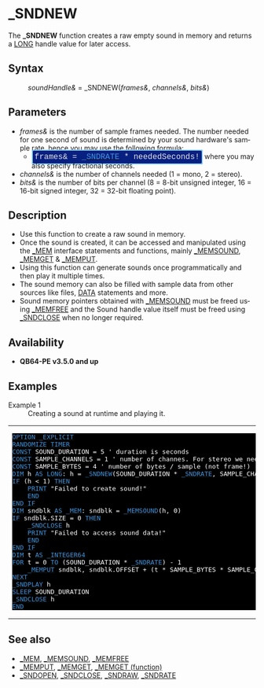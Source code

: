 <style>pre.codeide, pre.outputfixed, .outputcrt0 { background-color: #000 !important; color: #FFF !important; }</style><!DOCTYPE html>
<html class="client-nojs" dir="ltr" lang="en">
<head>
<title>_SNDNEW - QB64 Phoenix Edition Wiki</title>
</head>
<body class="mediawiki ltr sitedir-ltr mw-hide-empty-elt ns-0 ns-subject page-SNDNEW rootpage-SNDNEW skin-vector action-view skin-vector-legacy vector-feature-language-in-header-enabled vector-feature-language-in-main-page-header-disabled vector-feature-language-alert-in-sidebar-disabled vector-feature-sticky-header-disabled vector-feature-sticky-header-edit-disabled vector-feature-table-of-contents-disabled vector-feature-visual-enhancement-next-disabled">
<div class="mw-body" id="content" role="main">
<a id="top"></a>
<h1 class="firstHeading mw-first-heading" id="firstHeading">_SNDNEW</h1>
<div class="vector-body" id="bodyContent">
<div class="mw-body-content mw-content-ltr" dir="ltr" id="mw-content-text" lang="en"><div class="mw-parser-output"><p>The <b>_SNDNEW</b> function creates a raw empty sound in memory and returns a <a href="LONG" title="LONG">LONG</a> handle value for later access.
</p>
<h2><span class="mw-headline" id="Syntax">Syntax</span></h2>
<dl><dd><i>soundHandle&amp;</i> = <a class="mw-selflink selflink">_SNDNEW</a>(<i>frames&amp;</i>, <i>channels&amp;</i>, <i>bits&amp;</i>)</dd></dl>
<p>
</p>
<h2><span class="mw-headline" id="Parameters">Parameters</span></h2>
<ul><li><i>frames&amp;</i> is the number of sample frames needed. The number needed for one second of sound is determined by your sound hardware's sample rate, hence you may use the following formula:
<ul><li><span style="border: 2px solid #87cefa; border-radius: 4px; padding: 4px; font-family: Courier New, monospace, Courier; font-size: 16px; white-space: nowrap; background: #082080; color: #e2e2e2;">frames&amp; = <a href="SNDRATE" title="SNDRATE"><span style="color:#4593D8;">_SNDRATE</span></a> * neededSeconds!</span> where you may also specify fractional seconds.</li></ul></li>
<li><i>channels&amp;</i> is the number of channels needed (1 = mono, 2 = stereo).</li>
<li><i>bits&amp;</i> is the number of bits per channel (8 = 8-bit unsigned integer, 16 = 16-bit signed integer, 32 = 32-bit floating point).</li></ul>
<p>
</p>
<h2><span class="mw-headline" id="Description">Description</span></h2>
<ul><li>Use this function to create a raw sound in memory.</li>
<li>Once the sound is created, it can be accessed and manipulated using the <a href="MEM" title="MEM">_MEM</a> interface statements and functions, mainly <a href="MEMSOUND" title="MEMSOUND">_MEMSOUND</a>, <a href="MEMGET" title="MEMGET">_MEMGET</a> &amp; <a href="MEMPUT" title="MEMPUT">_MEMPUT</a>.</li>
<li>Using this function can generate sounds once programmatically and then play it multiple times.</li>
<li>The sound memory can also be filled with sample data from other sources like files, <a href="DATA" title="DATA">DATA</a> statements and more.</li>
<li>Sound memory pointers obtained with <a href="MEMSOUND" title="MEMSOUND">_MEMSOUND</a> must be freed using <a href="MEMFREE" title="MEMFREE">_MEMFREE</a> and the Sound handle value itself must be freed using <a href="SNDCLOSE" title="SNDCLOSE">_SNDCLOSE</a> when no longer required.</li></ul>
<p>
</p>
<h2><span class="mw-headline" id="Availability">Availability</span></h2>
<ul><li><b>QB64-PE v3.5.0 and up</b></li></ul>
<p>
</p>
<h2><span class="mw-headline" id="Examples">Examples</span></h2>
<dl><dt>Example 1</dt>
<dd>Creating a sound at runtime and playing it.</dd></dl>
<table cellpadding="15px" width="100%">
<tbody><tr>
<td><pre class="codeide"><a href="OPTION_EXPLICIT" title="OPTION EXPLICIT"><span style="color:#4593D8;">OPTION _EXPLICIT</span></a>
<a href="RANDOMIZE" title="RANDOMIZE"><span style="color:#4593D8;">RANDOMIZE</span></a> <a href="TIMER_(function)" title="TIMER (function)"><span style="color:#4593D8;">TIMER</span></a>
<a href="CONST" title="CONST"><span style="color:#4593D8;">CONST</span></a> SOUND_DURATION = 5 ' duration is seconds
<a href="CONST" title="CONST"><span style="color:#4593D8;">CONST</span></a> SAMPLE_CHANNELS = 1 ' number of channes. For stereo we need to add another _MEMPUT below and +offset by SAMPLE_BYTES
<a href="CONST" title="CONST"><span style="color:#4593D8;">CONST</span></a> SAMPLE_BYTES = 4 ' number of bytes / sample (not frame!)
<a href="DIM" title="DIM"><span style="color:#4593D8;">DIM</span></a> h <a href="AS" title="AS"><span style="color:#4593D8;">AS</span></a> <a href="LONG" title="LONG"><span style="color:#4593D8;">LONG</span></a>: h = <a class="mw-selflink selflink"><span style="color:#4593D8;">_SNDNEW</span></a>(SOUND_DURATION * <a href="SNDRATE" title="SNDRATE"><span style="color:#4593D8;">_SNDRATE</span></a>, SAMPLE_CHANNELS, SAMPLE_BYTES * 8)
<a class="mw-redirect" href="IF" title="IF"><span style="color:#4593D8;">IF</span></a> (h &lt; 1) <a href="THEN" title="THEN"><span style="color:#4593D8;">THEN</span></a>
    <a href="PRINT" title="PRINT"><span style="color:#4593D8;">PRINT</span></a> "Failed to create sound!"
    <a href="END" title="END"><span style="color:#4593D8;">END</span></a>
<a class="mw-redirect" href="END_IF" title="END IF"><span style="color:#4593D8;">END IF</span></a>
<a href="DIM" title="DIM"><span style="color:#4593D8;">DIM</span></a> sndblk <a href="AS" title="AS"><span style="color:#4593D8;">AS</span></a> <a href="MEM" title="MEM"><span style="color:#4593D8;">_MEM</span></a>: sndblk = <a href="MEMSOUND" title="MEMSOUND"><span style="color:#4593D8;">_MEMSOUND</span></a>(h, 0)
<a class="mw-redirect" href="IF" title="IF"><span style="color:#4593D8;">IF</span></a> sndblk.SIZE = 0 <a href="THEN" title="THEN"><span style="color:#4593D8;">THEN</span></a>
    <a href="SNDCLOSE" title="SNDCLOSE"><span style="color:#4593D8;">_SNDCLOSE</span></a> h
    <a href="PRINT" title="PRINT"><span style="color:#4593D8;">PRINT</span></a> "Failed to access sound data!"
    <a href="END" title="END"><span style="color:#4593D8;">END</span></a>
<a class="mw-redirect" href="END_IF" title="END IF"><span style="color:#4593D8;">END IF</span></a>
<a href="DIM" title="DIM"><span style="color:#4593D8;">DIM</span></a> t <a href="AS" title="AS"><span style="color:#4593D8;">AS</span></a> <a href="INTEGER64" title="INTEGER64"><span style="color:#4593D8;">_INTEGER64</span></a>
<a href="FOR" title="FOR"><span style="color:#4593D8;">FOR</span></a> t = 0 <a href="TO" title="TO"><span style="color:#4593D8;">TO</span></a> (SOUND_DURATION * <a href="SNDRATE" title="SNDRATE"><span style="color:#4593D8;">_SNDRATE</span></a>) - 1
    <a href="MEMPUT" title="MEMPUT"><span style="color:#4593D8;">_MEMPUT</span></a> sndblk, sndblk.OFFSET + (t * SAMPLE_BYTES * SAMPLE_CHANNELS), <a href="SIN" title="SIN"><span style="color:#4593D8;">SIN</span></a>(2 * <a href="PI" title="PI"><span style="color:#4593D8;">_PI</span></a> * 440 * t / <a href="SNDRATE" title="SNDRATE"><span style="color:#4593D8;">_SNDRATE</span></a>) + <a href="RND" title="RND"><span style="color:#4593D8;">RND</span></a> - <a href="RND" title="RND"><span style="color:#4593D8;">RND</span></a> <a href="AS" title="AS"><span style="color:#4593D8;">AS</span></a> <a href="SINGLE" title="SINGLE"><span style="color:#4593D8;">SINGLE</span></a> ' mixes noise and a sine wave
<a href="NEXT" title="NEXT"><span style="color:#4593D8;">NEXT</span></a>
<a href="SNDPLAY" title="SNDPLAY"><span style="color:#4593D8;">_SNDPLAY</span></a> h
<a href="SLEEP" title="SLEEP"><span style="color:#4593D8;">SLEEP</span></a> SOUND_DURATION
<a href="SNDCLOSE" title="SNDCLOSE"><span style="color:#4593D8;">_SNDCLOSE</span></a> h
<a href="END" title="END"><span style="color:#4593D8;">END</span></a>
</pre>
</td></tr></tbody></table>
<p>
</p>
<h2><span class="mw-headline" id="See_also">See also</span></h2>
<ul><li><a href="MEM" title="MEM">_MEM</a>, <a href="MEMSOUND" title="MEMSOUND">_MEMSOUND</a>, <a href="MEMFREE" title="MEMFREE">_MEMFREE</a></li>
<li><a href="MEMPUT" title="MEMPUT">_MEMPUT</a>, <a href="MEMGET" title="MEMGET">_MEMGET</a>, <a href="MEMGET_(function)" title="MEMGET (function)">_MEMGET (function)</a></li>
<li><a href="SNDOPEN" title="SNDOPEN">_SNDOPEN</a>, <a href="SNDCLOSE" title="SNDCLOSE">_SNDCLOSE</a>, <a href="SNDRAW" title="SNDRAW">_SNDRAW</a>, <a href="SNDRATE" title="SNDRATE">_SNDRATE</a></li></ul>
<p>
</p>
<!-- 
NewPP limit report
Cached time: 20240715062622
Cache expiry: 86400
Reduced expiry: false
Complications: [show‐toc]
CPU time usage: 0.042 seconds
Real time usage: 0.063 seconds
Preprocessor visited node count: 382/1000000
Post‐expand include size: 3384/2097152 bytes
Template argument size: 537/2097152 bytes
Highest expansion depth: 3/100
Expensive parser function count: 0/100
Unstrip recursion depth: 0/20
Unstrip post‐expand size: 0/5000000 bytes
-->
<!--
Transclusion expansion time report (%,ms,calls,template)
100.00%   40.322      1 -total
 13.36%    5.387     46 Template:Cl
  8.76%    3.532      7 Template:Parameter
  8.17%    3.294      1 Template:PageSyntax
  6.90%    2.782      1 Template:InlineCode
  6.61%    2.667      1 Template:PageDescription
  6.39%    2.575      1 Template:PageAvailability
  6.05%    2.439      1 Template:CodeStart
  5.86%    2.364      1 Template:PageParameters
  5.41%    2.183      1 Template:InlineCodeEnd
-->
<!-- Saved in parser cache with key qb64pnix_mw19894-mwmb_:pcache:idhash:1180-0!canonical and timestamp 20240715062622 and revision id 8063.
 -->
</div>
</div>
</div>
</div>
</body>
</html>